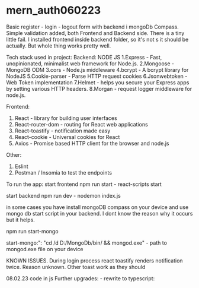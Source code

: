 # mern_auth060223

Basic register - login - logout form with backend i mongoDb Compass.
Simple validation added, both Frontend and Backend side.
There is a tiny little fail. I installed frontend inside backend folder, 
so it's not s it should be actually. But whole thing works pretty well.

Tech stack used in project:
Backend:
NODE JS
1.Express - Fast, unopinionated, minimalist web framework for Node.js.
2.Mongoose - MongoDB ODM
3.cors - Node.js middleware
4.bcrypt - A bcrypt library for NodeJS
5.Cookie-parser - Parse HTTP request cookies
6.Jsonwebtoken - Web Token implementation 
7.Helmet -  helps you secure your Express apps by setting various HTTP headers. 
8.Morgan - request logger middleware for node.js.

Frontend:
1. React - library for building user interfaces
2. React-router-dom - routing for React web applications
3. React-toastify - notification made easy
4. React-cookie - Universal cookies for React
5. Axios - Promise based HTTP client for the browser and node.js

Other:
1. Eslint
2. Postman / Insomia to test the endpoints


To run the app:
start frontend
npm run start - react-scripts start

start backend
npm run dev - nodemon index.js

in some cases you have install mongoDB compass on your device and
use mongo db start script in your backend. I dont know the reason why it occurs but it helps.

npm run start-mongo   

start-mongo:": "cd /d D:/MongoDb/bin/ && mongod.exe" - path to mongod.exe file on your device

KNOWN ISSUES. During login process react toastify renders notification twice. Reason unknown. Other toast work as they should

08.02.23 code in js
Further upgrades: - rewrite to typescript:
